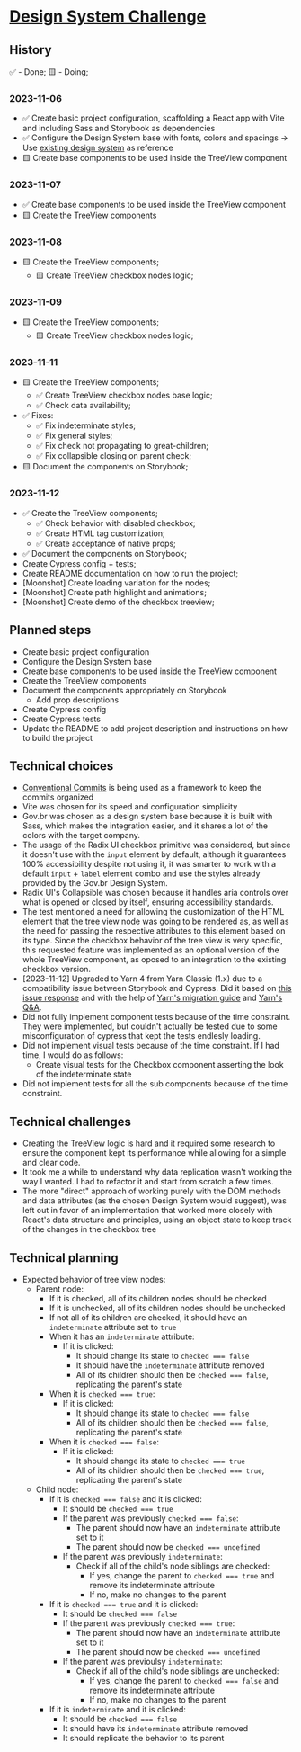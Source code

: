 # [Design System Challenge](https://gist.github.com/andersonba/6b1d07348e7baaf282a27259996d6520)

## History

✅ - Done;
🟨 - Doing;

### 2023-11-06

- ✅ Create basic project configuration, scaffolding a React app with Vite and including Sass and Storybook as dependencies
- ✅ Configure the Design System base with fonts, colors and spacings -> Use [existing design system](#technical-choices) as reference
- 🟨 Create base components to be used inside the TreeView component

### 2023-11-07

- ✅ Create base components to be used inside the TreeView component
- 🟨 Create the TreeView components

### 2023-11-08
- 🟨 Create the TreeView components;
  - 🟨 Create TreeView checkbox nodes logic;

### 2023-11-09
- 🟨 Create the TreeView components;
  - 🟨 Create TreeView checkbox nodes logic;

### 2023-11-11
- 🟨 Create the TreeView components;
  - ✅ Create TreeView checkbox nodes base logic;
  - ✅ Check data availability;
- ✅ Fixes:
  - ✅ Fix indeterminate styles;
  - ✅ Fix general styles;
  - ✅ Fix check not propagating to great-children;
  - ✅ Fix collapsible closing on parent check;
- 🟨 Document the components on Storybook;

### 2023-11-12
- ✅ Create the TreeView components;
  - ✅ Check behavior with disabled checkbox;
  - ✅ Create HTML tag customization;
  - ✅ Create acceptance of native props;
- ✅ Document the components on Storybook;
- Create Cypress config + tests;
- Create README documentation on how to run the project;
- [Moonshot] Create loading variation for the nodes;
- [Moonshot] Create path highlight and animations;
- [Moonshot] Create demo of the checkbox treeview;

## Planned steps

- Create basic project configuration
- Configure the Design System base
- Create base components to be used inside the TreeView component
- Create the TreeView components
- Document the components appropriately on Storybook
  - Add prop descriptions
- Create Cypress config
- Create Cypress tests
- Update the README to add project description and instructions on how to build the project

## Technical choices

- [Conventional Commits](https://www.conventionalcommits.org/en/v1.0.0/) is being used as a framework to keep the commits organized
- Vite was chosen for its speed and configuration simplicity
- Gov.br was chosen as a design system base because it is built with Sass, which makes the integration easier, and it shares a lot of the colors with the target company.
- The usage of the Radix UI checkbox primitive was considered, but since it doesn't use with the `input` element by default, although it guarantees 100% accessibility despite not using it, it was smarter to work with a default `input` + `label` element combo and use the styles already provided by the Gov.br Design System.
- Radix UI's Collapsible was chosen because it handles aria controls over what is opened or closed by itself, ensuring accessibility standards.
- The test mentioned a need for allowing the customization of the HTML element that the tree view node was going to be rendered as, as well as the need for passing the respective attributes to this element based on its type. Since the checkbox behavior of the tree view is very specific, this requested feature was implemented as an optional version of the whole TreeView component, as oposed to an integration to the existing checkbox version. 
- [2023-11-12] Upgraded to Yarn 4 from Yarn Classic (1.x) due to a compatibility issue between Storybook and Cypress. Did it based on [this issue response](https://github.com/cypress-io/cypress/issues/27370#issuecomment-1649715561) and with the help of [Yarn's migration guide](https://yarnpkg.com/migration/overview) and [Yarn's Q&A](https://yarnpkg.com/getting-started/qa#which-files-should-be-gitignored).
- Did not fully implement component tests because of the time constraint. They were implemented, but couldn't actually be tested due to some misconfiguration of cypress that kept the tests endlesly loading.
- Did not implement visual tests because of the time constraint. If I had time, I would do as follows:
  - Create visual tests for the Checkbox component asserting the look of the indeterminate state
- Did not implement tests for all the sub components because of the time constraint.

## Technical challenges

- Creating the TreeView logic is hard and it required some research to ensure the component kept its performance while allowing for a simple and clear code.
- It took me a while to understand why data replication wasn't working the way I wanted. I had to refactor it and start from scratch a few times.
- The more "direct" approach of working purely with the DOM methods and data attributes (as the chosen Design System would suggest), was left out in favor of an implementation that worked more closely with React's data structure and principles, using an object state to keep track of the changes in the checkbox tree

## Technical planning

- Expected behavior of tree view nodes:
  - Parent node:
    - If it is checked, all of its children nodes should be checked
    - If it is unchecked, all of its children nodes should be unchecked
    - If not all of its children are checked, it should have an `indeterminate` attribute set to `true`
    - When it has an `indeterminate` attribute:
      - If it is clicked:
        - It should change its state to `checked === false`
        - It should have the `indeterminate` attribute removed
        - All of its children should then be `checked === false`, replicating the parent's state
    - When it is `checked === true`:
      - If it is clicked:
        - It should change its state to `checked === false`
        - All of its children should then be `checked === false`, replicating the parent's state
    - When it is `checked === false`:
      - If it is clicked:
        - It should change its state to `checked === true`
        - All of its children should then be `checked === true`, replicating the parent's state
  - Child node:
    - If it is `checked === false` and it is clicked:
      - It should be `checked === true`
      - If the parent was previously `checked === false`:
        - The parent should now have an `indeterminate` attribute set to it
        - The parent should now be `checked === undefined`
      - If the parent was previously `indeterminate`:
        - Check if all of the child's node siblings are checked:
          - If yes, change the parent to `checked === true` and remove its indeterminate attribute
          - If no, make no changes to the parent
    - If it is `checked === true` and it is clicked:
      - It should be `checked === false`
      - If the parent was previously `checked === true`:
        - The parent should now have an `indeterminate` attribute set to it
        - The parent should now be `checked === undefined`
      - If the parent was previoulsy `indeterminate`:
        - Check if all of the child's node siblings are unchecked:
          - If yes, change the parent to `checked === false` and remove its indeterminate attribute
          - If no, make no changes to the parent
    - If it is `indeterminate` and it is clicked:
      - It should be `checked === false`
      - It should have its `indeterminate` attribute removed
      - It should replicate the behavior to its parent